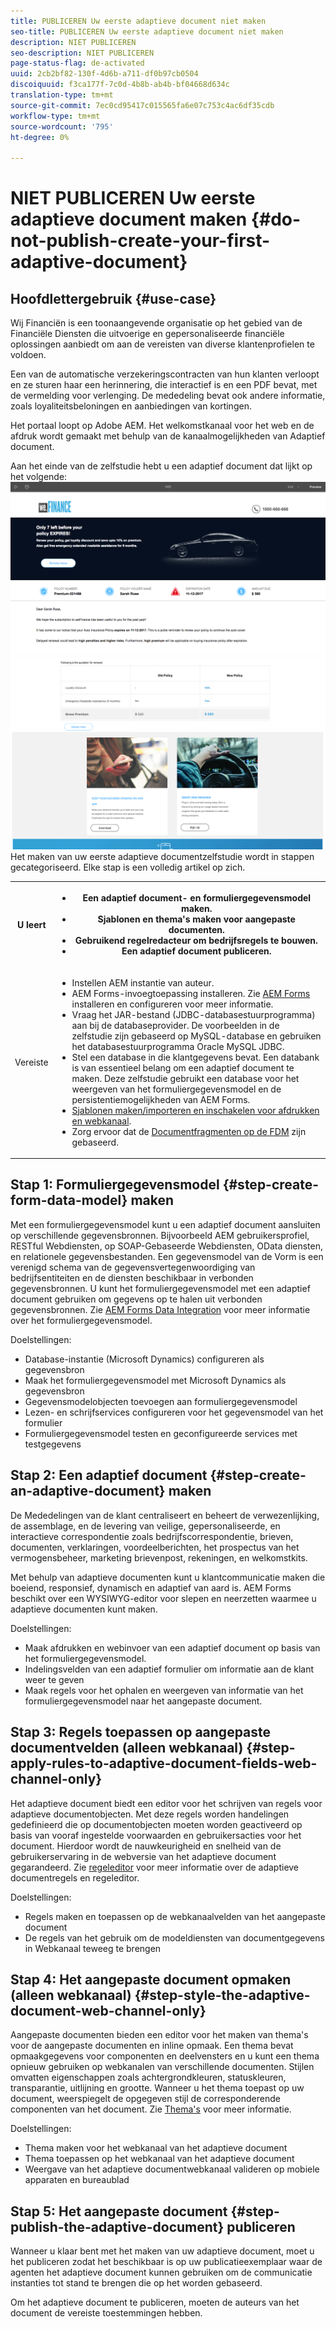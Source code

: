 ```yaml
---
title: PUBLICEREN Uw eerste adaptieve document niet maken
seo-title: PUBLICEREN Uw eerste adaptieve document niet maken
description: NIET PUBLICEREN
seo-description: NIET PUBLICEREN
page-status-flag: de-activated
uuid: 2cb2bf82-130f-4d6b-a711-df0b97cb0504
discoiquuid: f3ca177f-7c0d-4b8b-ab4b-bf04668d634c
translation-type: tm+mt
source-git-commit: 7ec0cd95417c015565fa6e07c753c4ac6df35cdb
workflow-type: tm+mt
source-wordcount: '795'
ht-degree: 0%

---
```



# NIET PUBLICEREN Uw eerste adaptieve document maken {#do-not-publish-create-your-first-adaptive-document}

## Hoofdlettergebruik {#use-case}

Wij Financiën is een toonaangevende organisatie op het gebied van de Financiële Diensten die uitvoerige en gepersonaliseerde financiële oplossingen aanbiedt om aan de vereisten van diverse klantenprofielen te voldoen.

Een van de automatische verzekeringscontracten van hun klanten verloopt en ze sturen haar een herinnering, die interactief is en een PDF bevat, met de vermelding voor verlenging. De mededeling bevat ook andere informatie, zoals loyaliteitsbeloningen en aanbiedingen van kortingen.

Het portaal loopt op Adobe AEM. Het welkomstkanaal voor het web en de afdruk wordt gemaakt met behulp van de kanaalmogelijkheden van Adaptief document.

Aan het einde van de zelfstudie hebt u een adaptief document dat lijkt op het volgende:
[ ![ad-1](assets/ad-1.png)](https://blogs.adobe.com/contentcorner/files/2017/07/PAF_Mobile.pdf)    [ ![ad-2](assets/ad-2.png)](https://blogs.adobe.com/contentcorner/files/2017/07/PAF_Desktop.pdf)Het maken van uw eerste adaptieve documentzelfstudie wordt in stappen gecategoriseerd. Elke stap is een volledig artikel op zich.

<table> 
 <tbody>
  <tr>
   <th>U leert</th> 
   <th>
    <ul> 
     <li>Een adaptief document- en formuliergegevensmodel maken.</li> 
     <li>Sjablonen en thema's maken voor aangepaste documenten.</li> 
     <li>Gebruikend regelredacteur om bedrijfsregels te bouwen.<br /> </li> 
     <li>Een adaptief document publiceren. <br /> </li> 
    </ul> </th> 
  </tr>
  <tr>
   <td>Vereiste</td> 
   <td>
    <ul> 
     <li>Instellen AEM instantie van auteur. </li> 
     <li>AEM Forms-invoegtoepassing installeren. Zie <a href="/help/forms/using/installing-configuring-aem-forms-osgi.md" target="_blank">AEM Forms</a> installeren en configureren voor meer informatie.</li> 
     <li>Vraag het JAR-bestand (JDBC-databasestuurprogramma) aan bij de databaseprovider. De voorbeelden in de zelfstudie zijn gebaseerd op MySQL-database en gebruiken het databasestuurprogramma Oracle MySQL JDBC. </li> 
     <li>Stel een database in die klantgegevens bevat. Een databank is van essentieel belang om een adaptief document te maken. Deze zelfstudie gebruikt een database voor het weergeven van het formuliergegevensmodel en de persistentiemogelijkheden van AEM Forms. </li> 
     <li><a href="/help/forms/using/web-channel-print-channel.md">Sjablonen maken/importeren en inschakelen voor afdrukken en webkanaal</a>.</li> 
     <li>Zorg ervoor dat de <a href="/help/forms/using/document-fragments.md">Documentfragmenten op de FDM</a> zijn gebaseerd.</li> 
    </ul> </td> 
  </tr>
 </tbody>
</table>

## Stap 1: Formuliergegevensmodel {#step-create-form-data-model} maken

Met een formuliergegevensmodel kunt u een adaptief document aansluiten op verschillende gegevensbronnen. Bijvoorbeeld AEM gebruikersprofiel, RESTful Webdiensten, op SOAP-Gebaseerde Webdiensten, OData diensten, en relationele gegevensbestanden. Een gegevensmodel van de Vorm is een verenigd schema van de gegevensvertegenwoordiging van bedrijfsentiteiten en de diensten beschikbaar in verbonden gegevensbronnen. U kunt het formuliergegevensmodel met een adaptief document gebruiken om gegevens op te halen uit verbonden gegevensbronnen. Zie [AEM Forms Data Integration](/help/forms/using/data-integration.md) voor meer informatie over het formuliergegevensmodel.

Doelstellingen:

* Database-instantie (Microsoft Dynamics) configureren als gegevensbron
* Maak het formuliergegevensmodel met Microsoft Dynamics als gegevensbron
* Gegevensmodelobjecten toevoegen aan formuliergegevensmodel
* Lezen- en schrijfservices configureren voor het gegevensmodel van het formulier
* Formuliergegevensmodel testen en geconfigureerde services met testgegevens

## Stap 2: Een adaptief document {#step-create-an-adaptive-document} maken

De Mededelingen van de klant centraliseert en beheert de verwezenlijking, de assemblage, en de levering van veilige, gepersonaliseerde, en interactieve correspondentie zoals bedrijfscorrespondentie, brieven, documenten, verklaringen, voordeelberichten, het prospectus van het vermogensbeheer, marketing brievenpost, rekeningen, en welkomstkits.

Met behulp van adaptieve documenten kunt u klantcommunicatie maken die boeiend, responsief, dynamisch en adaptief van aard is. AEM Forms beschikt over een WYSIWYG-editor voor slepen en neerzetten waarmee u adaptieve documenten kunt maken.

<!--`For more information about adaptive documents, see [Introduction to authoring adaptive documents](/forms/using/introduction-ad-authoring.md).`-->

Doelstellingen:

* Maak afdrukken en webinvoer van een adaptief document op basis van het formuliergegevensmodel.
* Indelingsvelden van een adaptief formulier om informatie aan de klant weer te geven
* Maak regels voor het ophalen en weergeven van informatie van het formuliergegevensmodel naar het aangepaste document.

<!--![see-the-guide-sm](assets/see-the-guide-sm.png)-->

## Stap 3: Regels toepassen op aangepaste documentvelden (alleen webkanaal) {#step-apply-rules-to-adaptive-document-fields-web-channel-only}

Het adaptieve document biedt een editor voor het schrijven van regels voor adaptieve documentobjecten. Met deze regels worden handelingen gedefinieerd die op documentobjecten moeten worden geactiveerd op basis van vooraf ingestelde voorwaarden en gebruikersacties voor het document. Hierdoor wordt de nauwkeurigheid en snelheid van de gebruikerservaring in de webversie van het adaptieve document gegarandeerd. Zie [regeleditor](/help/forms/using/rule-editor.md) voor meer informatie over de adaptieve documentregels en regeleditor.

Doelstellingen:

* Regels maken en toepassen op de webkanaalvelden van het aangepaste document
* De regels van het gebruik om de modeldiensten van documentgegevens in Webkanaal teweeg te brengen

## Stap 4: Het aangepaste document opmaken (alleen webkanaal) {#step-style-the-adaptive-document-web-channel-only}

Aangepaste documenten bieden een editor voor het maken van thema&#39;s voor de aangepaste documenten en inline opmaak. Een thema bevat opmaakgegevens voor componenten en deelvensters en u kunt een thema opnieuw gebruiken op webkanalen van verschillende documenten. Stijlen omvatten eigenschappen zoals achtergrondkleuren, statuskleuren, transparantie, uitlijning en grootte. Wanneer u het thema toepast op uw document, weerspiegelt de opgegeven stijl de corresponderende componenten van het document. Zie [Thema&#39;s](/help/forms/using/themes.md) voor meer informatie.

Doelstellingen:

* Thema maken voor het webkanaal van het adaptieve document
* Thema toepassen op het webkanaal van het adaptieve document
* Weergave van het adaptieve documentwebkanaal valideren op mobiele apparaten en bureaublad

## Stap 5: Het aangepaste document {#step-publish-the-adaptive-document} publiceren

Wanneer u klaar bent met het maken van uw adaptieve document, moet u het publiceren zodat het beschikbaar is op uw publicatieexemplaar waar de agenten het adaptieve document kunnen gebruiken om de communicatie instanties tot stand te brengen die op het worden gebaseerd.

Om het adaptieve document te publiceren, moeten de auteurs van het document de vereiste toestemmingen hebben.
